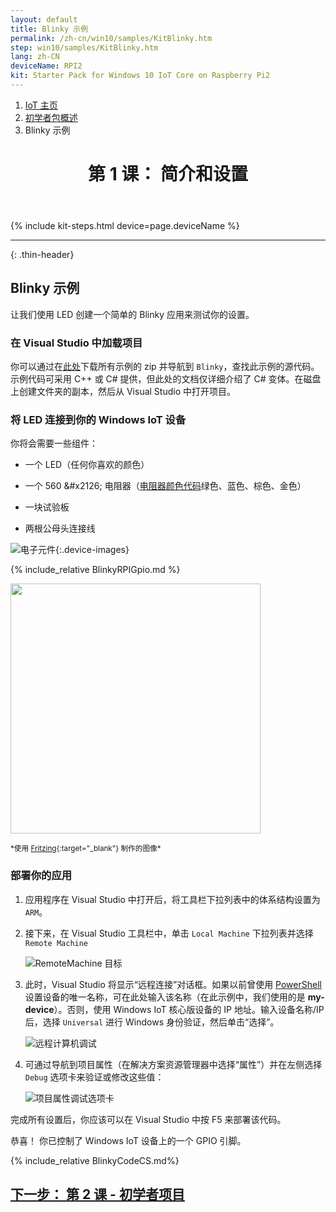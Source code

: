 ```yaml
---
layout: default
title: Blinky 示例
permalink: /zh-cn/win10/samples/KitBlinky.htm
step: win10/samples/KitBlinky.htm
lang: zh-CN
deviceName: RPI2
kit: Starter Pack for Windows 10 IoT Core on Raspberry Pi2
---
```

<div class="row">
  <div class="col-xs-24">
    <ol class="breadcrumb">
      <li><a href="https://developer.microsoft.com/zh-cn/windows/iot">IoT 主页</a></li>
      <li><a href="{{site.baseurl}}/{{page.lang}}/win10/AdafruitMakerKit.htm">初学者包概述</a></li>
      <li class="active">Blinky 示例</li>
    </ol>
    <header class="page-title-header">
      <h1 class="page-title">第 1 课： 简介和设置</h1>
    </header>
  </div>
</div>

{% include kit-steps.html device=page.deviceName %}

<hr/>

{: .thin-header}
## Blinky 示例

让我们使用 LED 创建一个简单的 Blinky 应用来测试你的设置。

### 在 Visual Studio 中加载项目

你可以通过在[此处](https://github.com/ms-iot/adafruitsample/archive/master.zip)下载所有示例的 zip 并导航到 `Blinky`，查找此示例的源代码。示例代码可采用 C++ 或 C\# 提供，但此处的文档仅详细介绍了 C\# 变体。在磁盘上创建文件夹的副本，然后从 Visual Studio 中打开项目。

### 将 LED 连接到你的 Windows IoT 设备

你将会需要一些组件：

* 一个 LED（任何你喜欢的颜色）

* 一个 560 &\#x2126; 电阻器（[电阻器颜色代码](https://en.wikipedia.org/wiki/Electronic_color_code)绿色、蓝色、棕色、金色）

* 一块试验板
* 两根公母头连接线

![电子元件]({{site.baseurl}}/Resources/images/AdafruitStarterPack/KitBlinkyMaterials.jpg){:.device-images}

{% include_relative BlinkyRPIGpio.md %}

<img class="device-images" src="{{site.baseurl}}/Resources/images/Blinky/breadboard_assembled_rpi2_kit.jpg" height="400">

<sub>\*使用 [Fritzing](http://fritzing.org/){:target="_blank"} 制作的图像\*</sub>

### 部署你的应用

1. 应用程序在 Visual Studio 中打开后，将工具栏下拉列表中的体系结构设置为 `ARM`。

2. 接下来，在 Visual Studio 工具栏中，单击 `Local Machine` 下拉列表并选择 `Remote Machine`<br/>

    ![RemoteMachine 目标]({{site.baseurl}}/Resources/images/AppDeployment/piKit-remote-machine-debugging.png)

3. 此时，Visual Studio 将显示“远程连接”对话框。如果以前曾使用 [PowerShell]({{site.baseurl}}/{{page.lang}}/win10/samples/PowerShell.htm) 设置设备的唯一名称，可在此处输入该名称（在此示例中，我们使用的是 **my-device**）。否则，使用 Windows IoT 核心版设备的 IP 地址。输入设备名称/IP 后，选择 `Universal` 进行 Windows 身份验证，然后单击“选择”。

    ![远程计算机调试]({{site.baseurl}}/Resources/images/AppDeployment/cs-remote-connections.PNG)

4. 可通过导航到项目属性（在解决方案资源管理器中选择“属性”）并在左侧选择 `Debug` 选项卡来验证或修改这些值：

    ![项目属性调试选项卡]({{site.baseurl}}/Resources/images/AppDeployment/cs-debug-project-properties.PNG)

完成所有设置后，你应该可以在 Visual Studio 中按 F5 来部署该代码。

恭喜！ 你已控制了 Windows IoT 设备上的一个 GPIO 引脚。

{% include_relative BlinkyCodeCS.md%}

<div class="row lineTop">
  <div class="text-right col-xs-24">
    <h2 class="thin-header"><a href="{{site.baseurl}}/{{page.lang}}/win10/samples/WorldMapOfMakers.htm">下一步： 第 2 课 - 初学者项目</a></h2>
  </div>
</div>
